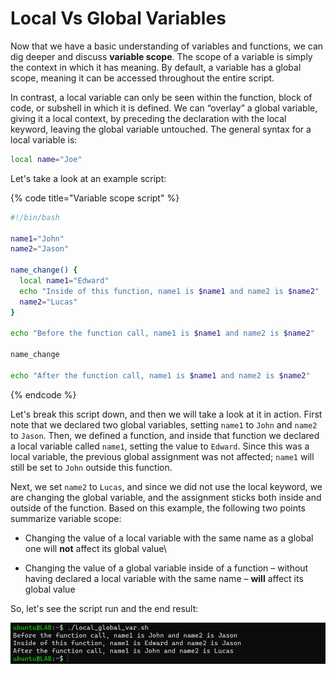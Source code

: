 # Local Vs Global Variables

Now that we have a basic understanding of variables and functions, we can dig deeper and discuss **variable scope**. The scope of a variable is simply the context in which it has meaning. By default, a variable has a global scope, meaning it can be accessed throughout the entire script.

In contrast, a local variable can only be seen within the function, block of code, or subshell in which it is defined. We can “overlay” a global variable, giving it a local context, by preceding the declaration with the local keyword, leaving the global variable untouched. The general syntax for a local variable is:

```bash
local name="Joe"
```

Let's take a look at an example script:

{% code title="Variable scope script" %}
```bash
#!/bin/bash

name1="John"
name2="Jason"

name_change() {
  local name1="Edward"
  echo "Inside of this function, name1 is $name1 and name2 is $name2"
  name2="Lucas"
}

echo "Before the function call, name1 is $name1 and name2 is $name2"

name_change

echo "After the function call, name1 is $name1 and name2 is $name2"
```
{% endcode %}

Let's break this script down, and then we will take a look at it in action. First note that we declared two global variables, setting `name1` to `John` and `name2` to `Jason`. Then, we defined a function, and inside that function we declared a local variable called `name1`, setting the value to `Edward`. Since this was a local variable, the previous global assignment was not affected; `name1` will still be set to `John` outside this function.

Next, we set `name2` to `Lucas`, and since we did not use the local keyword, we are changing the global variable, and the assignment sticks both inside and outside of the function. Based on this example, the following two points summarize variable scope:

* Changing the value of a local variable with the same name as a global one will **not** affect its global value\

* Changing the value of a global variable inside of a function – without having declared a local variable with the same name – **will** affect its global value

So, let's see the script run and the end result:

![Local and Global variable scopes](<../../../../.gitbook/assets/image (19).png>)
